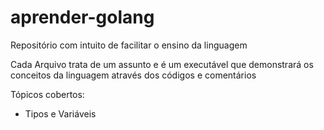 # aprender-golang
Repositório com intuito de facilitar o ensino da linguagem

Cada Arquivo trata de um assunto e é um executável que demonstrará os conceitos da linguagem através dos códigos e comentários

Tópicos cobertos:

- Tipos e Variáveis
